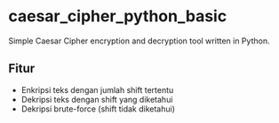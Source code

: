 # caesar_cipher_python_basic
Simple Caesar Cipher encryption and decryption tool written in Python.


## Fitur
- Enkripsi teks dengan jumlah shift tertentu
- Dekripsi teks dengan shift yang diketahui
- Dekripsi brute-force (shift tidak diketahui)


